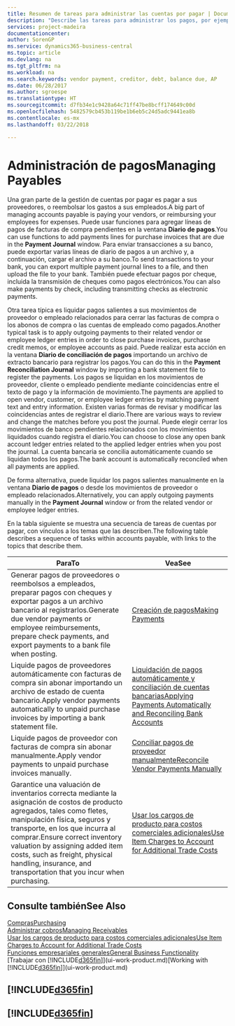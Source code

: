 ```yaml
---
title: Resumen de tareas para administrar las cuentas por pagar | Documentos de Microsoft
description: "Describe las tareas para administrar los pagos, por ejemplo, los pagos a acreedores o la liquidación de pagos salientes en movimientos para cerrar facturas o abonos."
services: project-madeira
documentationcenter: 
author: SorenGP
ms.service: dynamics365-business-central
ms.topic: article
ms.devlang: na
ms.tgt_pltfrm: na
ms.workload: na
ms.search.keywords: vendor payment, creditor, debt, balance due, AP
ms.date: 06/28/2017
ms.author: sgroespe
ms.translationtype: HT
ms.sourcegitcommit: d7fb34e1c9428a64c71ff47be8bcff174649c00d
ms.openlocfilehash: 5482579cb453b119be1b6eb5c24d5adc9441ea8b
ms.contentlocale: es-mx
ms.lasthandoff: 03/22/2018

---
```

# <a name="managing-payables"></a><span data-ttu-id="772e7-103">Administración de pagos</span><span class="sxs-lookup"><span data-stu-id="772e7-103">Managing Payables</span></span>
<span data-ttu-id="772e7-104">Una gran parte de la gestión de cuentas por pagar es pagar a sus proveedores, o reembolsar los gastos a sus empleados.</span><span class="sxs-lookup"><span data-stu-id="772e7-104">A big part of managing accounts payable is paying your vendors, or reimbursing your employees for expenses.</span></span> <span data-ttu-id="772e7-105">Puede usar funciones para agregar líneas de pagos de facturas de compra pendientes en la ventana **Diario de pagos**.</span><span class="sxs-lookup"><span data-stu-id="772e7-105">You can use functions to add payments lines for purchase invoices that are due in the **Payment Journal** window.</span></span> <span data-ttu-id="772e7-106">Para enviar transacciones a su banco, puede exportar varias líneas de diario de pagos a un archivo y, a continuación, cargar el archivo a su banco.</span><span class="sxs-lookup"><span data-stu-id="772e7-106">To send transactions to your bank, you can export multiple payment journal lines to a file, and then upload the file to your bank.</span></span> <span data-ttu-id="772e7-107">También puede efectuar pagos por cheque, incluida la transmisión de cheques como pagos electrónicos.</span><span class="sxs-lookup"><span data-stu-id="772e7-107">You can also make payments by check, including transmitting checks as electronic payments.</span></span>

<span data-ttu-id="772e7-108">Otra tarea típica es liquidar pagos salientes a sus movimientos de proveedor o empleado relacionados para cerrar las facturas de compra o los abonos de compra o las cuentas de empleado como pagados.</span><span class="sxs-lookup"><span data-stu-id="772e7-108">Another typical task is to apply outgoing payments to their related vendor or employee ledger entries in order to close purchase invoices, purchase credit memos, or employee accounts as paid.</span></span> <span data-ttu-id="772e7-109">Puede realizar esta acción en la ventana **Diario de conciliación de pagos** importando un archivo de extracto bancario para registrar los pagos.</span><span class="sxs-lookup"><span data-stu-id="772e7-109">You can do this in the **Payment Reconciliation Journal** window by importing a bank statement file to register the payments.</span></span> <span data-ttu-id="772e7-110">Los pagos se liquidan en los movimientos de proveedor, cliente o empleado pendiente mediante coincidencias entre el texto de pago y la información de movimiento.</span><span class="sxs-lookup"><span data-stu-id="772e7-110">The payments are applied to open vendor, customer, or employee ledger entries by matching payment text and entry information.</span></span> <span data-ttu-id="772e7-111">Existen varias formas de revisar y modificar las coincidencias antes de registrar el diario.</span><span class="sxs-lookup"><span data-stu-id="772e7-111">There are various ways to review and change the matches before you post the journal.</span></span> <span data-ttu-id="772e7-112">Puede elegir cerrar los movimientos de banco pendientes relacionados con los movimientos liquidados cuando registra el diario.</span><span class="sxs-lookup"><span data-stu-id="772e7-112">You can choose to close any open bank account ledger entries related to the applied ledger entries when you post the journal.</span></span> <span data-ttu-id="772e7-113">La cuenta bancaria se concilia automáticamente cuando se liquidan todos los pagos.</span><span class="sxs-lookup"><span data-stu-id="772e7-113">The bank account is automatically reconciled when all payments are applied.</span></span>

<span data-ttu-id="772e7-114">De forma alternativa, puede liquidar los pagos salientes manualmente en la ventana **Diario de pagos** o desde los movimientos de proveedor o empleado relacionados.</span><span class="sxs-lookup"><span data-stu-id="772e7-114">Alternatively, you can apply outgoing payments manually in the **Payment Journal** window or from the related vendor or employee ledger entries.</span></span>

<span data-ttu-id="772e7-115">En la tabla siguiente se muestra una secuencia de tareas de cuentas por pagar, con vínculos a los temas que las describen.</span><span class="sxs-lookup"><span data-stu-id="772e7-115">The following table describes a sequence of tasks within accounts payable, with links to the topics that describe them.</span></span>

| <span data-ttu-id="772e7-116">Para</span><span class="sxs-lookup"><span data-stu-id="772e7-116">To</span></span> | <span data-ttu-id="772e7-117">Vea</span><span class="sxs-lookup"><span data-stu-id="772e7-117">See</span></span> |
| --- | --- |
| <span data-ttu-id="772e7-118">Generar pagos de proveedores o reembolsos a empleados, preparar pagos con cheques y exportar pagos a un archivo bancario al registrarlos.</span><span class="sxs-lookup"><span data-stu-id="772e7-118">Generate due vendor payments or employee reimbursements, prepare check payments, and export payments to a bank file when posting.</span></span> |[<span data-ttu-id="772e7-119">Creación de pagos</span><span class="sxs-lookup"><span data-stu-id="772e7-119">Making Payments</span></span>](payables-make-payments.md) |
| <span data-ttu-id="772e7-120">Liquide pagos de proveedores automáticamente con facturas de compra sin abonar importando un archivo de estado de cuenta bancario.</span><span class="sxs-lookup"><span data-stu-id="772e7-120">Apply vendor payments automatically to unpaid purchase invoices by importing a bank statement file.</span></span> |[<span data-ttu-id="772e7-121">Liquidación de pagos automáticamente y conciliación de cuentas bancarias</span><span class="sxs-lookup"><span data-stu-id="772e7-121">Applying Payments Automatically and Reconciling Bank Accounts</span></span>](receivables-apply-payments-auto-reconcile-bank-accounts.md) |
| <span data-ttu-id="772e7-122">Liquide pagos de proveedor con facturas de compra sin abonar manualmente.</span><span class="sxs-lookup"><span data-stu-id="772e7-122">Apply vendor payments to unpaid purchase invoices manually.</span></span> |[<span data-ttu-id="772e7-123">Conciliar pagos de proveedor manualmente</span><span class="sxs-lookup"><span data-stu-id="772e7-123">Reconcile Vendor Payments Manually</span></span>](payables-how-apply-purchase-transactions-manually.md) |
|<span data-ttu-id="772e7-124">Garantice una valuación de inventarios correcta mediante la asignación de costos de producto agregados, tales como fletes, manipulación física, seguros y transporte, en los que incurra al comprar.</span><span class="sxs-lookup"><span data-stu-id="772e7-124">Ensure correct inventory valuation by assigning added item costs, such as freight, physical handling, insurance, and transportation that you incur when purchasing.</span></span>|[<span data-ttu-id="772e7-125">Usar los cargos de producto para costos comerciales adicionales</span><span class="sxs-lookup"><span data-stu-id="772e7-125">Use Item Charges to Account for Additional Trade Costs</span></span>](payables-how-assign-item-charges.md)|

## <a name="see-also"></a><span data-ttu-id="772e7-126">Consulte también</span><span class="sxs-lookup"><span data-stu-id="772e7-126">See Also</span></span>
[<span data-ttu-id="772e7-127">Compras</span><span class="sxs-lookup"><span data-stu-id="772e7-127">Purchasing</span></span>](purchasing-manage-purchasing.md)  
[<span data-ttu-id="772e7-128">Administrar cobros</span><span class="sxs-lookup"><span data-stu-id="772e7-128">Managing Receivables</span></span>](receivables-manage-receivables.md)  
[<span data-ttu-id="772e7-129">Usar los cargos de producto para costos comerciales adicionales</span><span class="sxs-lookup"><span data-stu-id="772e7-129">Use Item Charges to Account for Additional Trade Costs</span></span>](payables-how-assign-item-charges.md)  
[<span data-ttu-id="772e7-130">Funciones empresariales generales</span><span class="sxs-lookup"><span data-stu-id="772e7-130">General Business Functionality</span></span>](ui-across-business-areas.md)  
<span data-ttu-id="772e7-131">[Trabajar con [!INCLUDE[d365fin](includes/d365fin_md.md)]](ui-work-product.md)</span><span class="sxs-lookup"><span data-stu-id="772e7-131">[Working with [!INCLUDE[d365fin](includes/d365fin_md.md)]](ui-work-product.md)</span></span>

## [!INCLUDE[d365fin](includes/free_trial_md.md)]  
## [!INCLUDE[d365fin](includes/training_link_md.md)]

